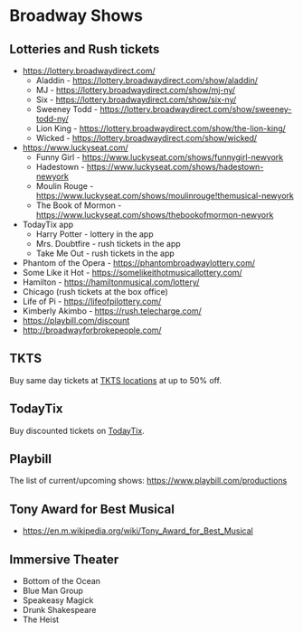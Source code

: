 # Broadway Shows

## Lotteries and Rush tickets

- https://lottery.broadwaydirect.com/
    - Aladdin - https://lottery.broadwaydirect.com/show/aladdin/
    - MJ - https://lottery.broadwaydirect.com/show/mj-ny/
    - Six - https://lottery.broadwaydirect.com/show/six-ny/
    - Sweeney Todd - https://lottery.broadwaydirect.com/show/sweeney-todd-ny/
    - Lion King - https://lottery.broadwaydirect.com/show/the-lion-king/
    - Wicked - https://lottery.broadwaydirect.com/show/wicked/
- https://www.luckyseat.com/
    - Funny Girl - https://www.luckyseat.com/shows/funnygirl-newyork
    - Hadestown - https://www.luckyseat.com/shows/hadestown-newyork
    - Moulin Rouge - https://www.luckyseat.com/shows/moulinrouge!themusical-newyork
    - The Book of Mormon - https://www.luckyseat.com/shows/thebookofmormon-newyork
- TodayTix app
    - Harry Potter - lottery in the app
    - Mrs. Doubtfire - rush tickets in the app
    - Take Me Out - rush tickets in the app
- Phantom of the Opera - https://phantombroadwaylottery.com/
- Some Like it Hot - https://somelikeithotmusicallottery.com/
- Hamilton - https://hamiltonmusical.com/lottery/
- Chicago (rush tickets at the box office)
- Life of Pi - https://lifeofpilottery.com/
- Kimberly Akimbo - https://rush.telecharge.com/
- https://playbill.com/discount
- http://broadwayforbrokepeople.com/

## TKTS

Buy same day tickets at [TKTS locations](https://www.tdf.org/nyc/7/tkts-ticket-booths) at up to 50% off.

## TodayTix

Buy discounted tickets on [TodayTix](https://www.todaytix.com/nyc/category/all-shows).

## Playbill

The list of current/upcoming shows: https://www.playbill.com/productions

## Tony Award for Best Musical

- https://en.m.wikipedia.org/wiki/Tony_Award_for_Best_Musical

## Immersive Theater
- Bottom of the Ocean
- Blue Man Group
- Speakeasy Magick
- Drunk Shakespeare
- The Heist

